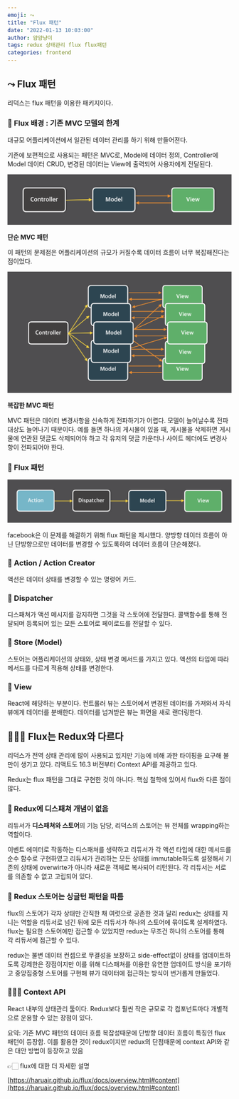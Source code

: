 ```yaml
---
emoji: ⤳
title: "Flux 패턴"
date: "2022-01-13 10:03:00"
author: 얌얌냥이
tags: redux 상태관리 flux flux패턴 
categories: frontend
---
```


## ⤳ Flux 패턴
리덕스는 flux 패턴을 이용한 패키지이다. 

### 🤢 Flux 배경 : 기존 MVC 모델의 한계

대규모 어플리케이션에서 일관된 데이터 관리를 하기 위해 만들어젼다. 

기존에 보편적으로 사용되는 패턴은 MVC로, Model에 데이터 정의, Controller에 Model 데이터 CRUD, 변경된 데이터는 View에 출력되어 사용자에게 전달된다.

![단순 MVC 패턴](./MVC.png)

**단순 MVC 패턴**

이 패턴의 문제점은 어플리케이션의 규모가 커질수록 데이터 흐름이 너무 복잡해진다는 점이었다. 

![복잡한 MVC 패턴](./ComplicatedMVC.png)

**복잡한 MVC 패턴**

MVC 패턴은 데이터 변경사항을 신속하게 전파하기가 어렵다. 모델이 늘어날수록 전파 대상도 늘어나기 때문이다.  예를 들면 하나의 게시물이 있을 때, 게시물을 삭제하면 게시물에 연관된 댓글도 삭제되어야 하고 각 유저의 댓글 카운터나 사이트 헤더에도 변경사항이 전파되어야 한다. 

### 🤔 Flux 패턴

![Flux 패턴](./Flux.png)

facebook은 이 문제를 해결하기 위해 flux 패턴을 제시했다. 양방향 데이터 흐름이 아닌 단방향으로만 데이터를 변경할 수 있도록하여 데이터 흐름이 단순해졌다.

### 📌 Action / Action Creator

액션은 데이터 상태를 변경할 수 있는 명령어 카드. 

### 📌 Dispatcher

디스패쳐가 액션 메시지를 감지하면 그것을 각 스토어에 전달한다. 콜백함수를 통해 전달되며 등록되어 있는 모든 스토어로 페이로드를 전달할 수 있다. 

### 📌 Store (Model)

스토어는 어플리케이션의 상태와, 상태 변경 메서드를 가지고 있다. 액션의 타입에 따라 메서드를 다르게 적용해 상태를 변경한다. 

### 📌 View

React에 해당하는 부분이다. 컨트롤러 뷰는 스토어에서 변경된 데이터를 가져와서 자식 뷰에게 데이터를 분배한다. 데이터를 넘겨받은 뷰는 화면을 새로 랜더링한다. 

## 🙅🏻‍♀️ Flux는 Redux와 다르다

리덕스가 전역 상태 관리에 많이 사용되고 있지만 기능에 비해 과한 타이핑을 요구해 불만이 생기고 있다. 리액트도 16.3 버전부터 Context API를 제공하고 있다. 

Redux는 flux 패턴을 그대로 구현한 것이 아니다. 핵심 철학에 있어서 flux와 다른 점이 많다. 

### 📌 Redux에 디스패쳐 개념이 없음

리듀서가 **디스패쳐와 스토어**의 기능 담당, 리덕스의 스토어는 뷰 전체를 wrapping하는 역할이다. 

이벤트 에미터로 작동하는 디스패쳐를 생략하고 리듀서가 각 액션 타입에 대한 메서드를 순수 함수로 구현하였고 리듀서가 관리하는 모든 상태를 immutable하도록 설정해서 기존의 상태에 overwirte가 아니라 새로운 객체로 복사되어 리턴된다. 각 리듀서는 서로를 의존할 수 없고 고립되어 있다. 

### 📌 Redux 스토어는 싱글턴 패턴을 따름

flux의 스토어가 각자 상태만 간직한 채 여럿으로 공존한 것과 달리 redux는 상태를 지니는 역할을 리듀서로 넘긴 뒤에 모든 리듀서가 하나의 스토어에 묶이도록 설계하였다. flux는 필요한 스토어에만 접근할 수 있었지만 redux는 무조건 하나의 스토어를 통해 각 리듀서에 접근할 수 있다. 

redux는 불변 데이터 컨셉으로 무결성을 보장하고 side-effect없이 상태를 업데이트하도록 강제한은 장점이지만 이를 위해 디스패쳐를 이용한 유연한 업데이트 방식을 포기하고 중앙집중형 스토어를 구현해 뷰가 데이터에 접근하는 방식이 번거롭게 만들었다.

### 💁🏻‍♀️ Context API

React 내부의 상태관리 툴이다. Redux보다 훨씬 작은 규모로 각 컴포넌트마다 개별적으로 운용할 수 있는 장점이 있다. 

요약: 기존 MVC 패턴의 데이터 흐름 복잡성때문에 단방향 데이터 흐름이 특징인 flux 패턴이 등장함. 이를 활용한 것이 redux이지만 redux의 단점때문에 context API와 같은 대안 방법이 등장하고 있음 

👉🏻 flux에 대한 더 자세한 설명 

[https://haruair.github.io/flux/docs/overview.html#content](https://haruair.github.io/flux/docs/overview.html#content)


```toc

```
